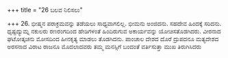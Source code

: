 +++
title = "26 ಬಲವ ನಿಲಿಸಲು"

+++
26. ಭೀಷ್ಮನ ಪರಾಕ್ರಮವನ್ನು ತಡೆಯಲು ಸಾಧ್ಯವಾಗಲಿಲ್ಲ.  ಭೀಮನು ಅಂಜಿದನು. ಸಹದೇವ ಹಿಂದಕ್ಕೆ ಸರಿದನು. ಧೃಷ್ಟದ್ಯುಮ್ನ ನಕುಲರು ರಣರಂಗದಿಂದ ಹೇಡಿಗಳಂತೆ ಹಿಂದಿರುಗುವ ಅಕಾರ್ಯವನ್ನು ಯೋಚಿಸತೊಡಗಿದರು. ವೀರನಾದ ಘಟೋತ್ಕಚನು ಮೋಸದಿಂದ ಹೀನಕೃತ್ಯ ಮಾಡಲು ತೊಡಗಿದನು. ಪಾಂಚಾಲ ದೇಶದ ದೊರೆ ದ್ರುಪದನೂ ಮತ್ಯದೇಶದ ಅರಸನಾದ ವಿರಾಟ ರಾಜನೂ ಮೊದಲಾದವರು ತಮ್ಮ ಮನಸ್ಸಿಗೆ ಬಂದಂತೆ ವರ್ತಿಸುತ್ತಾ ಮುಖ ತಿರುಗಿಸಿದರು